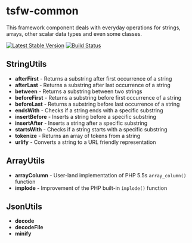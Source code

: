 tsfw-common
===========
This framework component deals with everyday operations for strings, arrays, other scalar data types and even some classes.

[![Latest Stable Version](https://poser.pugx.org/timesplinter/tsfw-common/v/stable.svg)](https://packagist.org/packages/timesplinter/tsfw-common)
[![Build Status](https://travis-ci.org/TiMESPLiNTER/tsfw-common.svg)](https://travis-ci.org/TiMESPLiNTER/tsfw-common)

StringUtils
-----------
* **afterFirst** - Returns a substring after first occurrence of a string
* **afterLast** - Returns a substring after last occurrence of a string
* **between** - Returns a substring between two strings 
* **beforeFirst** - Returns a substring before first occurrence of a string
* **beforeLast** - Returns a substring before last occurrence of a string
* **endsWith** - Checks if a string ends with a specific substring
* **insertBefore** - Inserts a string before a specific substring
* **insertAfter** - Inserts a string after a specific substring
* **startsWith** - Checks if a string starts with a specific substring
* **tokenize** - Returns an array of tokens from a string
* **urlify** - Converts a string to a URL friendly representation

ArrayUtils
----------
* **arrayColumn** - User-land implementation of PHP 5.5s `array_column()` function
* **implode** - Improvement of the PHP built-in `implode()` function

JsonUtils
---------
* **decode**
* **decodeFile**
* **minify**